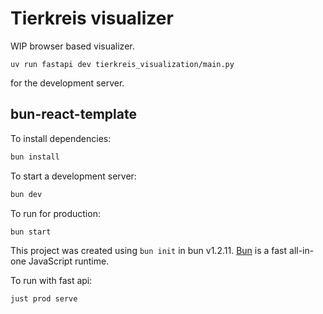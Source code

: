 # Tierkreis visualizer

WIP browser based visualizer.

```
uv run fastapi dev tierkreis_visualization/main.py
```

for the development server.

## bun-react-template

To install dependencies:

```bash
bun install
```

To start a development server:

```bash
bun dev
```

To run for production:

```bash
bun start
```

This project was created using `bun init` in bun v1.2.11. [Bun](https://bun.sh) is a fast all-in-one JavaScript runtime.

To run with fast api:
```bash 
just prod serve
```
